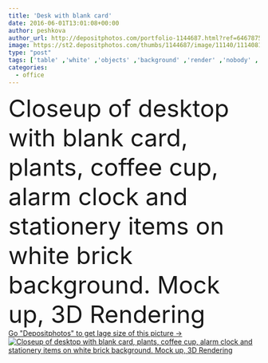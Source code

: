 ```yaml
---
title: 'Desk with blank card'
date: 2016-06-01T13:01:08+00:00
author: peshkova
author_url: http://depositphotos.com/portfolio-1144687.html?ref=64678756
image: https://st2.depositphotos.com/thumbs/1144687/image/11140/111408176/api_thumb_450.jpg?forcejpeg=true
type: "post"
tags: ['table' ,'white' ,'objects' ,'background' ,'render' ,'nobody' ,'illustration' ,'copy' ,'paper' ,'space' ,'closeup' ,'business' ,'morning' ,'up' ,'plants' ,'close' ,'wooden' ,'pattern' ,'cup' ,'coffee' ,'card' ,'3d' ,'clock' ,'office' ,'wall' ,'interior' ,'blank' ,'mug' ,'desktop' ,'work' ,'job' ,'desk' ,'copyspace' ,'notepad' ,'tools' ,'inside' ,'brick' ,'template' ,'top' ,'cactus' ,'standing' ,'workplace' ,'alarm' ,'workspace' ,'stationery' ,'rendering' ,'items' ,'clips' ,'mockup' ,'mock' ]
categories: 
  - office
---
```

<div aling="center">
            <font size="60"> Closeup of desktop with blank card, plants, coffee cup, alarm clock and stationery items on white brick background. Mock up, 3D Rendering</font>   
</div>
<div>
    <a href='https://depositphotos.com/111408176/stock-photo-desk-with-blank-card.html?ref=64678756' target=_blank > Go "Depositphotos" to get lage size of this picture ->
        <img href='https://depositphotos.com/111408176/stock-photo-desk-with-blank-card.html?ref=64678756' src='https://st2.depositphotos.com/1144687/11140/i/950/depositphotos_111408176-stock-photo-desk-with-blank-card.jpg?forcejpeg=true' alt='Closeup of desktop with blank card, plants, coffee cup, alarm clock and stationery items on white brick background. Mock up, 3D Rendering' >
    </a>
</div>
